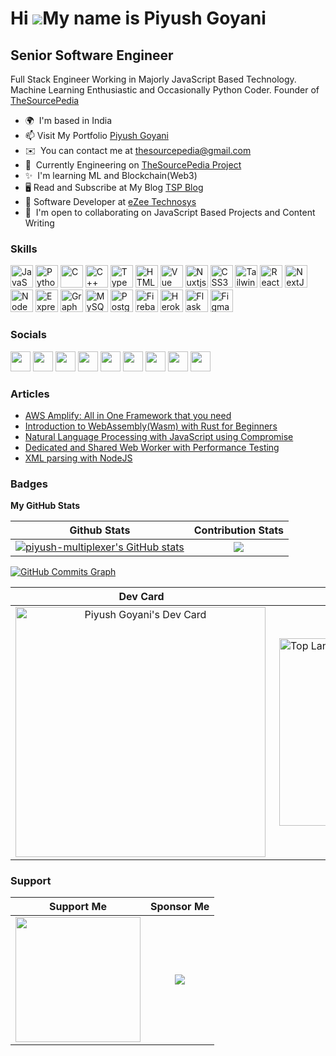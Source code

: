 Hi ![](https://user-images.githubusercontent.com/18350557/176309783-0785949b-9127-417c-8b55-ab5a4333674e.gif)My name is Piyush Goyani
=====================================================================================================================================

Senior Software Engineer
------------------------

Full Stack Engineer Working in Majorly JavaScript Based Technology. Machine Learning Enthusiastic and Occasionally Python Coder. Founder of [TheSourcePedia](https://thesourcepedia.org)

* 🌍  I'm based in India
* 📫 Visit My Portfolio [Piyush Goyani](https://piyushgoyani.thesourcepedia.org)
* ✉️  You can contact me at [thesourcepedia@gmail.com](mailto:thesourcepedia@gmail.com)
* 🚀  Currently Engineering on [TheSourcePedia Project](https://thesourcepedia.org)
* ✨  I'm learning ML and Blockchain(Web3)
* 🖥️ Read and Subscribe at My Blog [TSP Blog](https://blog.thesourcepedia.org)
* 🔭 Software Developer at [eZee Technosys](https://ezeetechnosys.com/)
* 🤝  I'm open to collaborating on JavaScript Based Projects and Content Writing

### Skills

<p align="left">
<a href="https://developer.mozilla.org/en-US/docs/Web/JavaScript" target="_blank" rel="noreferrer"><img src="https://raw.githubusercontent.com/danielcranney/readme-generator/main/public/icons/skills/javascript-colored.svg" width="36" height="36" alt="JavaScript" /></a>
<a href="https://www.python.org/" target="_blank" rel="noreferrer"><img src="https://raw.githubusercontent.com/danielcranney/readme-generator/main/public/icons/skills/python-colored.svg" width="36" height="36" alt="Python" /></a>
<a href="https://docs.microsoft.com/en-us/cpp/?view=msvc-170" target="_blank" rel="noreferrer"><img src="https://raw.githubusercontent.com/danielcranney/readme-generator/main/public/icons/skills/c-colored.svg" width="36" height="36" alt="C" /></a>
<a href="https://docs.microsoft.com/en-us/cpp/?view=msvc-170" target="_blank" rel="noreferrer"><img src="https://raw.githubusercontent.com/danielcranney/readme-generator/main/public/icons/skills/cplusplus-colored.svg" width="36" height="36" alt="C++" /></a>
<a href="https://www.typescriptlang.org/" target="_blank" rel="noreferrer"><img src="https://raw.githubusercontent.com/danielcranney/readme-generator/main/public/icons/skills/typescript-colored.svg" width="36" height="36" alt="TypeScript" /></a>
<a href="https://developer.mozilla.org/en-US/docs/Glossary/HTML5" target="_blank" rel="noreferrer"><img src="https://raw.githubusercontent.com/danielcranney/readme-generator/main/public/icons/skills/html5-colored.svg" width="36" height="36" alt="HTML5" /></a>
<a href="https://vuejs.org/" target="_blank" rel="noreferrer"><img src="https://raw.githubusercontent.com/danielcranney/readme-generator/main/public/icons/skills/vuejs-colored.svg" width="36" height="36" alt="Vue" /></a>
<a href="https://nuxtjs.org/" target="_blank" rel="noreferrer"><img src="https://raw.githubusercontent.com/danielcranney/readme-generator/main/public/icons/skills/nuxtjs-colored.svg" width="36" height="36" alt="Nuxtjs" /></a>
<a href="https://www.w3.org/TR/CSS/#css" target="_blank" rel="noreferrer"><img src="https://raw.githubusercontent.com/danielcranney/readme-generator/main/public/icons/skills/css3-colored.svg" width="36" height="36" alt="CSS3" /></a>
<a href="https://tailwindcss.com/" target="_blank" rel="noreferrer"><img src="https://raw.githubusercontent.com/danielcranney/readme-generator/main/public/icons/skills/tailwindcss-colored.svg" width="36" height="36" alt="TailwindCSS" /></a>
<a href="https://reactjs.org/" target="_blank" rel="noreferrer"><img src="https://raw.githubusercontent.com/danielcranney/readme-generator/main/public/icons/skills/react-colored.svg" width="36" height="36" alt="React" /></a>
<a href="https://nextjs.org/docs" target="_blank" rel="noreferrer"><img src="https://raw.githubusercontent.com/danielcranney/readme-generator/main/public/icons/skills/nextjs-colored-dark.svg" width="36" height="36" alt="NextJs" /></a>
<a href="https://nodejs.org/en/" target="_blank" rel="noreferrer"><img src="https://raw.githubusercontent.com/danielcranney/readme-generator/main/public/icons/skills/nodejs-colored.svg" width="36" height="36" alt="NodeJS" /></a>
<a href="https://expressjs.com/" target="_blank" rel="noreferrer"><img src="https://raw.githubusercontent.com/danielcranney/readme-generator/main/public/icons/skills/express-colored-dark.svg" width="36" height="36" alt="Express" /></a>
<a href="https://graphql.org/" target="_blank" rel="noreferrer"><img src="https://raw.githubusercontent.com/danielcranney/readme-generator/main/public/icons/skills/graphql-colored.svg" width="36" height="36" alt="GraphQL" /></a>
<a href="https://www.mysql.com/" target="_blank" rel="noreferrer"><img src="https://raw.githubusercontent.com/danielcranney/readme-generator/main/public/icons/skills/mysql-colored.svg" width="36" height="36" alt="MySQL" /></a>
<a href="https://www.postgresql.org/" target="_blank" rel="noreferrer"><img src="https://raw.githubusercontent.com/danielcranney/readme-generator/main/public/icons/skills/postgresql-colored.svg" width="36" height="36" alt="PostgreSQL" /></a>
<a href="https://firebase.google.com/" target="_blank" rel="noreferrer"><img src="https://raw.githubusercontent.com/danielcranney/readme-generator/main/public/icons/skills/firebase-colored.svg" width="36" height="36" alt="Firebase" /></a>
<a href="https://www.heroku.com/" target="_blank" rel="noreferrer"><img src="https://raw.githubusercontent.com/danielcranney/readme-generator/main/public/icons/skills/heroku-colored.svg" width="36" height="36" alt="Heroku" /></a>
<a href="https://flask.palletsprojects.com/en/2.0.x/" target="_blank" rel="noreferrer"><img src="https://raw.githubusercontent.com/danielcranney/readme-generator/main/public/icons/skills/flask-colored-dark.svg" width="36" height="36" alt="Flask" /></a>
<a href="https://www.figma.com/" target="_blank" rel="noreferrer"><img src="https://raw.githubusercontent.com/danielcranney/readme-generator/main/public/icons/skills/figma-colored.svg" width="36" height="36" alt="Figma" /></a>
</p>


### Socials

<p align="left"> <a href="https://www.codepen.io/piyush-multiplexer" target="_blank" rel="noreferrer"><img src="https://raw.githubusercontent.com/danielcranney/readme-generator/main/public/icons/socials/codepen-dark.svg" width="32" height="32" /></a> <a href="https://www.dev.to/piyushmultiplexer" target="_blank" rel="noreferrer"><img src="https://raw.githubusercontent.com/danielcranney/readme-generator/main/public/icons/socials/devdotto-dark.svg" width="32" height="32" /></a> <a href="https://discord.com/users/piyushgoyani" target="_blank" rel="noreferrer"><img src="https://raw.githubusercontent.com/danielcranney/readme-generator/main/public/icons/socials/discord.svg" width="32" height="32" /></a> <a href="https://www.github.com/piyush-multiplexer" target="_blank" rel="noreferrer"><img src="https://raw.githubusercontent.com/danielcranney/readme-generator/main/public/icons/socials/github-dark.svg" width="32" height="32" /></a> <a href="https://piyushgoyani.hashnode.dev" target="_blank" rel="noreferrer"><img src="https://raw.githubusercontent.com/danielcranney/readme-generator/main/public/icons/socials/hashnode.svg" width="32" height="32" /></a> <a href="https://www.instagram.com/goyanipiyush" target="_blank" rel="noreferrer"><img src="https://raw.githubusercontent.com/danielcranney/readme-generator/main/public/icons/socials/instagram.svg" width="32" height="32" /></a> <a href="https://www.linkedin.com/in/goyanipiyush" target="_blank" rel="noreferrer"><img src="https://raw.githubusercontent.com/danielcranney/readme-generator/main/public/icons/socials/linkedin.svg" width="32" height="32" /></a> <a href="https://www.stackoverflow.com/users/6196542" target="_blank" rel="noreferrer"><img src="https://raw.githubusercontent.com/danielcranney/readme-generator/main/public/icons/socials/stackoverflow.svg" width="32" height="32" /></a> <a href="https://www.twitter.com/thesourcepedia" target="_blank" rel="noreferrer"><img src="https://raw.githubusercontent.com/danielcranney/readme-generator/main/public/icons/socials/twitter.svg" width="32" height="32" /></a></p>

### Articles 
<!--START_SECTION:posts-->
* [AWS Amplify: All in One Framework that you need](https:&#x2F;&#x2F;blog.thesourcepedia.org&#x2F;aws-amplify-all-in-one-framework-that-you-need)
* [Introduction to WebAssembly(Wasm) with Rust for Beginners](https:&#x2F;&#x2F;blog.thesourcepedia.org&#x2F;introduction-to-webassemblywasm-with-rust-for-beginners)
* [Natural Language Processing with JavaScript using Compromise](https:&#x2F;&#x2F;blog.thesourcepedia.org&#x2F;natural-language-processing-with-javascript-using-compromise)
* [Dedicated and Shared Web Worker with Performance Testing](https:&#x2F;&#x2F;blog.thesourcepedia.org&#x2F;dedicated-and-shared-web-worker-with-performance-testing)
* [XML parsing with NodeJS](https:&#x2F;&#x2F;blog.thesourcepedia.org&#x2F;xml-parsing-with-nodejs)
<!--END_SECTION:posts-->

### Badges

<b>My GitHub Stats</b>

| Github Stats | Contribution Stats |
| :----------: | :----------------: |
|<a align="left" href="https://www.github.com/piyush-multiplexer"><img src="https://github-readme-stats.vercel.app/api?username=piyush-multiplexer&show_icons=true&hide=&count_private=true&title_color=22c55e&text_color=3382ed&icon_color=facc15&bg_color=000000&hide_border=true&show_icons=true" alt="piyush-multiplexer's GitHub stats" /></a>| <a align="right" href="https://www.github.com/piyush-multiplexer"><img src="https://github-readme-streak-stats.herokuapp.com/?user=piyush-multiplexer&stroke=3382ed&background=000000&ring=22c55e&fire=22c55e&currStreakNum=3382ed&currStreakLabel=22c55e&sideNums=3382ed&sideLabels=3382ed&dates=3382ed&hide_border=true" /></a>|

<a href="https://www.github.com/piyush-multiplexer"><img src="https://activity-graph.herokuapp.com/graph?username=piyush-multiplexer&bg_color=000000&color=3382ed&line=facc15&point=3382ed&area_color=000000&area=true&hide_border=true&custom_title=GitHub%20Commits%20Graph" alt="GitHub Commits Graph" /></a>




| Dev Card | Top Languages |
| :------: | :-----------: |
|<a href="https://app.daily.dev/thesourcepedia"><img align="left" src="https://api.daily.dev/devcards/d56bb90021d94fe888a228c894015bf8.png?r=gw1" width="400" alt="Piyush Goyani's Dev Card"/></a>| <a href="https://github.com/piyush-multiplexer" align="left"><img src="https://github-readme-stats.vercel.app/api/top-langs/?username=piyush-multiplexer&langs_count=10&title_color=22c55e&text_color=3382ed&icon_color=facc15&bg_color=000000&hide_border=true&locale=en&custom_title=Top%20%Languages" alt="Top Languages" align="right" width="300"/></a>|

### Support

| Support Me | Sponsor Me |
| :--------: | :--------: |
|<a href="https://www.buymeacoffee.com/thesourcepedia"><img src="https://cdn.buymeacoffee.com/buttons/v2/default-yellow.png" width="200" /></a>| [![](https://img.shields.io/static/v1?label=Sponsor&message=%E2%9D%A4&logo=GitHub&color=%23fe8e86)](https://github.com/sponsors/piyush-multiplexer)|
